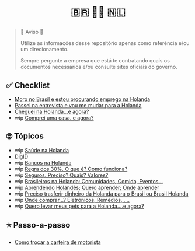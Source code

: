 <h1>
  <p align="center">
    🇧🇷 🛫🛬 🇳🇱
  </p>
</h1> 


> 🚨 Aviso 🚨
> 
> Utilize as informações desse repositório apenas como referência e/ou um direcionamento.
> 
> Sempre pergunte a empresa que está te contratando quais os documentos necessários e/ou consulte sites oficiais do governo. 
>


## ✅ Checklist

- [Moro no Brasil e estou procurando emprego na Holanda](./checklist/CHECKLIST-ESTOU-NO-BRASIL-PROCURANDO-EMPREGO-HOLANDA.md)
- [Passei na entrevista e vou me mudar para a Holanda](./checklist/CHECKLIST-PASSEI-ENTREVISTA-MUDAR-HOLANDA.md)
- [Cheguei na Holanda...e agora?](./checklist/CHECKLIST-CHEGUEI-NA-HOLANDA.md)
- wip [Comprei uma casa..e agora?](./checklist/CHECKLIST-COMPREI-CASA.md)

## 🤓 Tópicos

- wip [Saúde na Holanda](./topico/TOPICO-SAUDE.md)
- [DigID](./topico/TOPICO-DIGID.md)
- wip [Bancos na Holanda](./topico/TOPICO-BANCOS-HOLANDA.md)
- wip [Regra dos 30%. O que é? Como funciona?](./topico/TOPICO-REGRA-30-PORCENTO.md)
- wip [Seguros. Preciso? Quais? Valores?](./topico/TOPICO-SEGUROS.md)
- wip [Brasileiros na Holanda: Comunidades, Comida, Eventos... ](./topico/TOPICO-COMUNIDADE-BRASILEIROS-HOLANDA.md)
- wip [Aprendendo Holandês; Quero aprender; Onde aprender](./topico/TOPICO-APRENDENDO-HOLANDES.md)
- wip [Preciso trasferir dinheiro da Holanda para o Brasil ou Brasil Holanda](./topico/TOPICO-TRANSFERENCIA-DINHEIRO-INTERNACIONAL.md)
- wip [Onde comprar...? Eletrônicos, Remédios, .... ](./topico/TOPICO-ONDE-COMPRAR.md)
- wip [Quero levar meus pets para a Holanda....e agora?](./topico/TOPICO-PETS.md)

## ⭐️ Passo-a-passo

- [Como trocar a carteira de motorista](./passo-a-passo/PASSO-A-PASSO-TROCAR-CARTEIRA-MOTORISTA.md)

